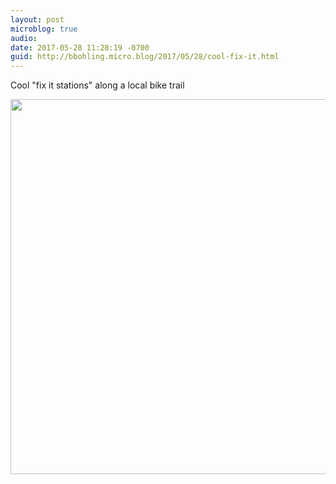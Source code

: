 ```yaml
---
layout: post
microblog: true
audio: 
date: 2017-05-28 11:28:19 -0700
guid: http://bbohling.micro.blog/2017/05/28/cool-fix-it.html
---
```

Cool "fix it stations" along a local bike trail

<img src="http://bbohling.micro.blog/uploads/2017/947956e5ff.jpg" width="600" height="600" style="height: auto" />
